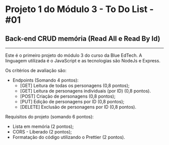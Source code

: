 # Projeto 1 do Módulo 3 - To Do List - #01

## Back-end CRUD memória (Read All e Read By Id)

---

Este é o primeiro projeto do módulo 3 do curso da Blue EdTech.
A linguagem utilizada é o JavaScript e as tecnologias são NodeJs e Express.

Os critérios de avaliação são:

- Endpoints (Somando 4 pontos):
  - [GET] Leitura de todas os personagens (0,8 pontos);
  - [GET] Leitura de personagens individuais (por ID) (0,8 pontos).
  - [POST] Criação de personagens (0,8 pontos);
  - [PUT] Edição de personagens por ID (0,8 pontos);
  - [DELETE] Exclusão de personagens por ID (0,8 pontos).

Requisitos do projeto (somando 6 pontos):

- Lista em memória (2 pontos);
- CORS - Liberado (2 pontos);
- Formatação do código utilizando o Prettier (2 pontos).

